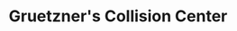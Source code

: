 ---
title: "Gruetzner's Collision Center"
url: /elgin/gruetzners-collision-center/
shop: car repair
---